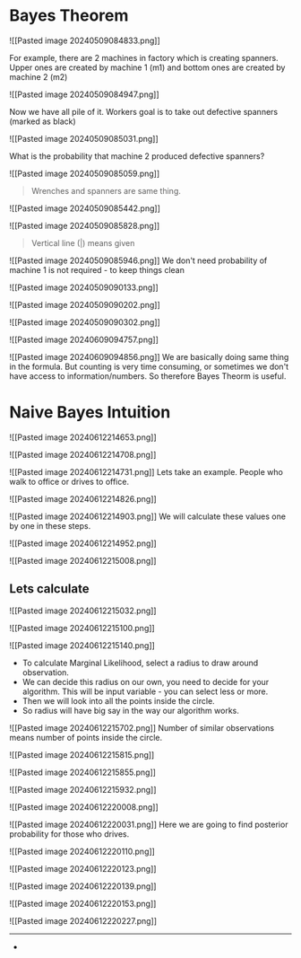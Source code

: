 # Bayes Theorem

![[Pasted image 20240509084833.png]]

For example, there are 2 machines in factory which is creating spanners. Upper ones are created by machine 1 (m1) and bottom ones are created by machine 2 (m2)

![[Pasted image 20240509084947.png]]

Now we have all pile of it. Workers goal is to take out defective spanners (marked as black)

![[Pasted image 20240509085031.png]]

What is the probability that machine 2 produced defective spanners?

![[Pasted image 20240509085059.png]]

> Wrenches and spanners are same thing.

![[Pasted image 20240509085442.png]]

![[Pasted image 20240509085828.png]]

> Vertical line (|) means given

![[Pasted image 20240509085946.png]]
We don't need probability of machine 1 is not required - to keep things clean

![[Pasted image 20240509090133.png]]

![[Pasted image 20240509090202.png]]

 ![[Pasted image 20240509090302.png]]

![[Pasted image 20240609094757.png]]

![[Pasted image 20240609094856.png]]
We are basically doing same thing in the formula. But counting is very time consuming, or sometimes we don't have access to information/numbers. So therefore Bayes Theorm is useful.

# Naive Bayes Intuition

![[Pasted image 20240612214653.png]]

![[Pasted image 20240612214708.png]]

![[Pasted image 20240612214731.png]]
Lets take an example. People who walk to office or drives to office.

![[Pasted image 20240612214826.png]]

![[Pasted image 20240612214903.png]]
We will calculate these values one by one in these steps.

![[Pasted image 20240612214952.png]]

![[Pasted image 20240612215008.png]]

## Lets calculate

![[Pasted image 20240612215032.png]]

![[Pasted image 20240612215100.png]]

![[Pasted image 20240612215140.png]]
 * To calculate Marginal Likelihood, select a radius to draw around observation.
 * We can decide this radius on our own, you need to decide for your algorithm. This will be input variable - you can select less or more.
 * Then we will look into all the points inside the circle.
 * So radius will have big say in the way our algorithm works.

![[Pasted image 20240612215702.png]]
Number of similar observations means number of points inside the circle.

![[Pasted image 20240612215815.png]]

![[Pasted image 20240612215855.png]]

![[Pasted image 20240612215932.png]]

![[Pasted image 20240612220008.png]]

![[Pasted image 20240612220031.png]]
Here we are going to find posterior probability for those who drives.

![[Pasted image 20240612220110.png]]

![[Pasted image 20240612220123.png]]

![[Pasted image 20240612220139.png]]

![[Pasted image 20240612220153.png]]

![[Pasted image 20240612220227.png]]

---
* 